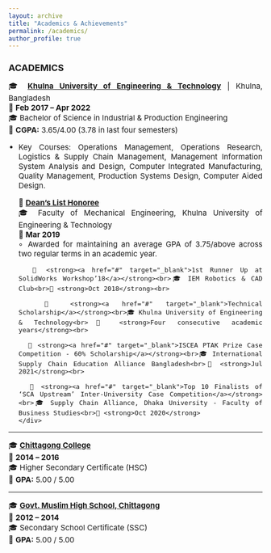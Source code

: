 ```yaml
---
layout: archive
title: "Academics & Achievements"
permalink: /academics/
author_profile: true
---
```


<div class="main-content">
  <h2 style="text-align: left; font-size: 18px; font-weight: bold;">ACADEMICS</h2>

  <div class="education" data-year="2022">
    <p style="font-size: 15px; text-align: justify;">🎓 <strong><a href="https://kuet.ac.bd/" target="_blank">Khulna University of Engineering & Technology</a></strong> | Khulna, Bangladesh<br>📅 <strong>Feb 2017 – Apr 2022</strong><br>🎓 Bachelor of Science in Industrial & Production Engineering<br>🎯 <strong>CGPA:</strong> 3.65/4.00 (3.78 in last four semesters)</p>
    <ul style="font-size: 15px; text-align: justify; padding-left: 20px;">
      <li>Key Courses: Operations Management, Operations Research, Logistics & Supply Chain Management, Management Information System Analysis and Design, Computer Integrated Manufacturing, Quality Management, Production Systems Design, Computer Aided Design.</li>
    </ul>
    <div style="padding-left: 20px; font-size: 15px; text-align: justify;">
      🏅 <strong><a href="#" target="_blank">Dean’s List Honoree</a></strong><br>🎓 Faculty of Mechanical Engineering, Khulna University of Engineering & Technology<br>📅 <strong>Mar 2019</strong><br>◦ Awarded for maintaining an average GPA of 3.75/above across two regular terms in an academic year.<br>

      🏅 <strong><a href="#" target="_blank">1st Runner Up at SolidWorks Workshop’18</a></strong><br>🎓 IEM Robotics & CAD Club<br>📅 <strong>Oct 2018</strong><br>

      🏅 <strong><a href="#" target="_blank">Technical Scholarship</a></strong><br>🎓 Khulna University of Engineering & Technology<br>📅 <strong>Four consecutive academic years</strong><br>

      🏅 <strong><a href="#" target="_blank">ISCEA PTAK Prize Case Competition - 60% Scholarship</a></strong><br>🎓 International Supply Chain Education Alliance Bangladesh<br>📅 <strong>Jul 2021</strong><br>

      🏅 <strong><a href="#" target="_blank">Top 10 Finalists of ‘SCA Upstream’ Inter-University Case Competition</a></strong><br>🎓 Supply Chain Alliance, Dhaka University - Faculty of Business Studies<br>📅 <strong>Oct 2020</strong>
    </div>
  </div>

  <hr>

  <div class="education" data-year="2016">
    <p style="font-size: 15px; text-align: justify;">🎓 <strong><a href="#" target="_blank">Chittagong College</a></strong><br>📅 <strong>2014 – 2016</strong><br>🎓 Higher Secondary Certificate (HSC)<br>🎯 <strong>GPA:</strong> 5.00 / 5.00</p>
  </div>

  <hr>

  <div class="education" data-year="2014">
    <p style="font-size: 15px; text-align: justify;">🎓 <strong><a href="#" target="_blank">Govt. Muslim High School, Chittagong</a></strong><br>📅 <strong>2012 – 2014</strong><br>🎓 Secondary School Certificate (SSC)<br>🎯 <strong>GPA:</strong> 5.00 / 5.00</p>
  </div>
</div>

